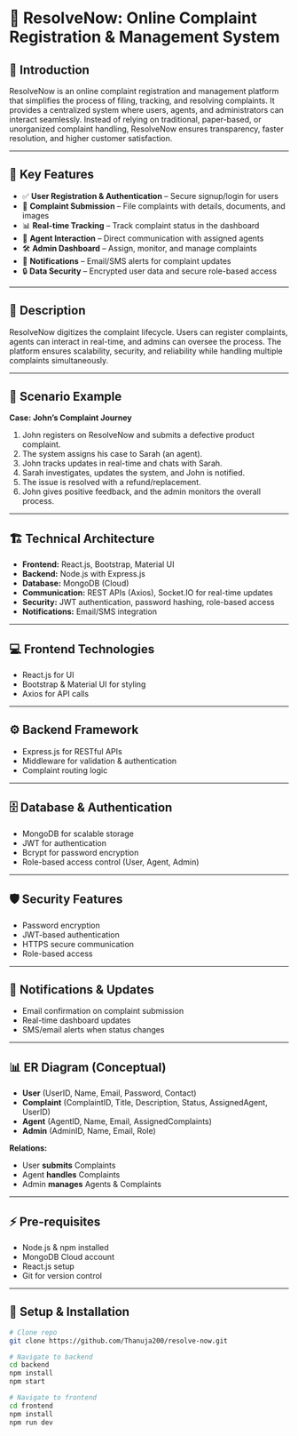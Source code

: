 # 📝 ResolveNow: Online Complaint Registration & Management System

## 📌 Introduction
ResolveNow is an online complaint registration and management platform that simplifies the process of filing, tracking, and resolving complaints. It provides a centralized system where users, agents, and administrators can interact seamlessly. Instead of relying on traditional, paper-based, or unorganized complaint handling, ResolveNow ensures transparency, faster resolution, and higher customer satisfaction.  

---

## 🚀 Key Features
- ✅ **User Registration & Authentication** – Secure signup/login for users  
- 📝 **Complaint Submission** – File complaints with details, documents, and images  
- 📊 **Real-time Tracking** – Track complaint status in the dashboard  
- 💬 **Agent Interaction** – Direct communication with assigned agents  
- 🛠 **Admin Dashboard** – Assign, monitor, and manage complaints  
- 🔔 **Notifications** – Email/SMS alerts for complaint updates  
- 🔒 **Data Security** – Encrypted user data and secure role-based access  

---

## 📖 Description
ResolveNow digitizes the complaint lifecycle. Users can register complaints, agents can interact in real-time, and admins can oversee the process. The platform ensures scalability, security, and reliability while handling multiple complaints simultaneously.  

---

## 🎯 Scenario Example
**Case: John’s Complaint Journey**  
1. John registers on ResolveNow and submits a defective product complaint.  
2. The system assigns his case to Sarah (an agent).  
3. John tracks updates in real-time and chats with Sarah.  
4. Sarah investigates, updates the system, and John is notified.  
5. The issue is resolved with a refund/replacement.  
6. John gives positive feedback, and the admin monitors the overall process.  

---

## 🏗 Technical Architecture
- **Frontend:** React.js, Bootstrap, Material UI  
- **Backend:** Node.js with Express.js  
- **Database:** MongoDB (Cloud)  
- **Communication:** REST APIs (Axios), Socket.IO for real-time updates  
- **Security:** JWT authentication, password hashing, role-based access  
- **Notifications:** Email/SMS integration  

---

## 💻 Frontend Technologies
- React.js for UI  
- Bootstrap & Material UI for styling  
- Axios for API calls  

---

## ⚙️ Backend Framework
- Express.js for RESTful APIs  
- Middleware for validation & authentication  
- Complaint routing logic  

---

## 🗄 Database & Authentication
- MongoDB for scalable storage  
- JWT for authentication  
- Bcrypt for password encryption  
- Role-based access control (User, Agent, Admin)  

---

## 🛡 Security Features
- Password encryption  
- JWT-based authentication  
- HTTPS secure communication  
- Role-based access  

---

## 🔔 Notifications & Updates
- Email confirmation on complaint submission  
- Real-time dashboard updates  
- SMS/email alerts when status changes  

---

## 📊 ER Diagram (Conceptual)
- **User** (UserID, Name, Email, Password, Contact)  
- **Complaint** (ComplaintID, Title, Description, Status, AssignedAgent, UserID)  
- **Agent** (AgentID, Name, Email, AssignedComplaints)  
- **Admin** (AdminID, Name, Email, Role)  

**Relations:**  
- User **submits** Complaints  
- Agent **handles** Complaints  
- Admin **manages** Agents & Complaints  

---

## ⚡ Pre-requisites
- Node.js & npm installed  
- MongoDB Cloud account  
- React.js setup  
- Git for version control  

---

## 🔧 Setup & Installation
```bash
# Clone repo
git clone https://github.com/Thanuja200/resolve-now.git

# Navigate to backend
cd backend
npm install
npm start

# Navigate to frontend
cd frontend
npm install
npm run dev
